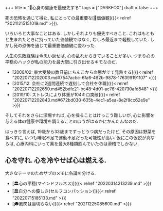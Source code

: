 +++
title = "🦊心身の健康を最優先する"
tags = ["DARKFOX"]
draft = false
+++

死の恐怖を通じて得た, 私にとっての最重要な[🦊価値観]({{< relref "20211215151019.md" >}}).

いろいろと大事なことはある. しかしそれよりも優先すべきこと. これはもともと生まれたときに持っていた価値観ではなく, むしろ最近まで軽視していた. しかし死の恐怖を通じて最重要価値観に変わった.

人生の失敗経験は今思い返せば, 心の乱れからきていることが多い. つまり心の平穏のハックが私の能力を最大限に引き出せるキモなのだ.

-   [2006/02: 東大受験の数日前にちんこから血尿がでて発熱する]({{< relref "20220712202003.md#7547acbc-6fa6-462b-9878-176399191107" >}})
-   [2015/12: 会社に2週間連続で遅刻して会社を休職]({{< relref "20220712202650.md#52bdfc21-bc48-4d01-ac76-420730afd848" >}})
-   [2019/10: ストレスにより体重が104キロ突破]({{< relref "20220712202843.md#672bd030-635b-4ec1-a5ea-8e2f8cc62e9e" >}})

そしてそれをさらに深堀すれば, 心を操ることはけっこう難しいが, 心に影響を与える体の健康や環境を調えることのほうがはるかにかんたんなのだ.

はっきり言えば, 19歳から33歳までずっとうつ病だったけど, その原因は野菜を食べずに, いつも睡眠不足で運動不足だった可能性が高い. 仮にこの仮説が真ならば, 心療内科にいって薬を最大8種類飲んでいたのは滑稽でしかない.

心を守れ. 心を冷やせば心は燃える.
---

大きなテーマのためサブのメモに各論を分ける.

-   [🏛心の平穏(マインドフルネス)]({{< relref "20220314213239.md" >}})
-   [🏛自分への優しさ(セルフコンパッション)]({{< relref "20220715185133.md" >}})
-   [🎓筋肉は裏切らない]({{< relref "20211225085600.md" >}})

